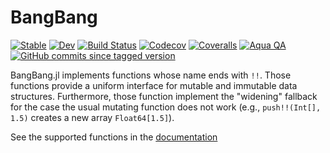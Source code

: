 # BangBang

[![Stable](https://img.shields.io/badge/docs-stable-blue.svg)](https://juliafolds.github.io/BangBang.jl/stable)
[![Dev](https://img.shields.io/badge/docs-dev-blue.svg)](https://juliafolds.github.io/BangBang.jl/dev)
[![Build Status](https://travis-ci.com/JuliaFolds/BangBang.jl.svg?branch=master)](https://travis-ci.com/JuliaFolds/BangBang.jl)
[![Codecov](https://codecov.io/gh/JuliaFolds/BangBang.jl/branch/master/graph/badge.svg)](https://codecov.io/gh/JuliaFolds/BangBang.jl)
[![Coveralls](https://coveralls.io/repos/github/JuliaFolds/BangBang.jl/badge.svg?branch=master)](https://coveralls.io/github/JuliaFolds/BangBang.jl?branch=master)
[![Aqua QA](https://img.shields.io/badge/Aqua.jl-%F0%9F%8C%A2-aqua.svg)](https://github.com/tkf/Aqua.jl)
[![GitHub commits since tagged version](https://img.shields.io/github/commits-since/JuliaFolds/BangBang.jl/v0.3.28.svg?style=social&logo=github)](https://github.com/JuliaFolds/BangBang.jl)

BangBang.jl implements functions whose name ends with `!!`.  Those
functions provide a uniform interface for mutable and immutable data
structures.  Furthermore, those function implement the "widening"
fallback for the case the usual mutating function does not work (e.g.,
`push!!(Int[], 1.5)` creates a new array `Float64[1.5]`).

See the supported functions in the
[documentation](https://juliafolds.github.io/BangBang.jl/dev)
